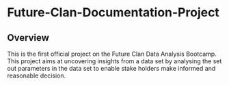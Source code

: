 # Future-Clan-Documentation-Project
## Overview
This is the first official project on the Future Clan Data Analysis Bootcamp. This project aims at uncovering insights from a data set by analysing the set out parameters in the data set to enable stake holders make informed and reasonable decision.
